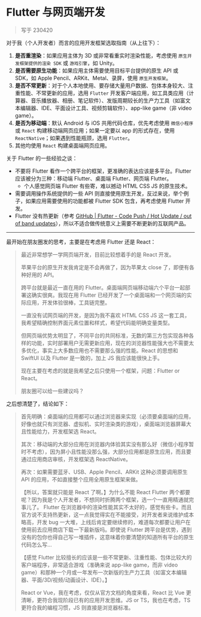# Flutter 与网页端开发

> 写于 230420

对于我（个人开发者）而言的应用开发框架选取指南（从上往下）：

1. **是否重渲染**：如果应用主体为 3D 或非常看重实时渲染性能，考虑使用 `原生开发框架提供的渲染 SDK` 或 `游戏引擎`，如 Unity。
2. **是否需要原生功能**：如果应用主体需要使用目标平台提供的原生 API 或 SDK，如 Apple Pencil、ARKit、Metal、录屏，使用 `原生开发框架`。
3. **是否不常更新**：对于个人本地使用、要存储大量用户数据、包体本身较大、注重性能、不常更新的应用，选用 `Flutter` 开发客户端应用，如工具类应用（计算器、音乐播放器、相册、笔记软件）、发版周期较长的生产力工具（如富文本编辑器、IDE、平面设计工具、视频剪辑软件）、app-like game（非 video game）。
4. **是否为移动端**：默认 Android 与 iOS 共用代码仓库，优先考虑使用 `微信小程序` 或 `React` 构建移动端网页应用；如果一定要以 app 的形式存在，使用 `ReactNative`；如果遇到性能瓶颈，选用 `Flutter`。
5. 其他均使用 `React` 构建桌面端网页应用。

关于 Flutter 的一些经验之谈：

- 不要将 Flutter 看作一个跨平台的框架，更准确的表达应该是多平台。Flutter 应该被分为三种：移动端 Flutter、桌面端 Flutter、网页端 Flutter。
    - 个人感觉网页端 Flutter 有些寄，难以撼动 HTML CSS JS 的原生技术。
- 需要调用操作系统提供的一些 API 则直接使用原生开发，反过来说，举个例子，如果应用需要使用的功能都被 Flutter SDK 包含，再考虑使用 Flutter 开发。
- Flutter 没有热更新（参考 [GitHub | Flutter - Code Push / Hot Update / out of band updates](https://github.com/flutter/flutter/issues/14330)），所以不适合做传统意义上需要不断更新的互联网产品。

---

最开始在朋友圈发的思考，主要是在考虑用 Flutter 还是 React：

> 最近非常想学一学网页端开发，目前比较想着手的是 React 开发。
> 
> ​苹果平台的原生开发我肯定是不会再做了，因为苹果太 close 了，即便有各种好用的 API。
> 
> ​跨平台就是最近一直在用的 Flutter。桌面端网页端移动端六个平台一起部署这确实很爽。我现在用 Flutter 已经开发了一个桌面端和一个网页端的实际应用，开发体验很棒，工具链完整。
> 
> 一直没有试网页端的开发，是因为我不喜欢 HTML CSS JS 这一套工具，我希望精确控制界面元素位置和样式，希望代码能明确变量类型。
> 
> ​但网页端优势太明显了，不同平台的共同标准，无数的第三方包实现各种各样的功能，实时部署用户无需更新应用，现在的浏览器性能强大也不需要太多优化，事实上大多数应用也不需要那么强的性能。React 的思想和 SwiftUI 以及 Flutter 是一致的，加上 JS 我应该能很快上手。
> 
> 现在主要在考虑的就是我希望之后只使用一个框架，问题：Flutter or React。
> 
> 朋友圈可以给一些建议吗？

之后想清楚了，结论如下：

> 首先明确：桌面端的应用都可以通过浏览器来实现（必须要桌面端的应用，好像也就只有浏览器、虚拟机、实时渲染类的游戏），桌面端浏览器屏幕大且性能给力，开发框架选 React。
> 
> 其次：移动端的大部分应用在浏览器内体验其实没有那么好（微信小程序暂时不考虑），因为屏小且性能没那么强，大部分应用都是原生应用，而且要通过应用商店审核，开发框架选 ReactNative。
> 
> 再次：如果需要蓝牙、USB、Apple Pencil、ARKit 这种必须要调用原生 API 的应用，不如直接整个应用全用原生框架来做。
> 
> 【所以，答案就只能是 React 了啊。】为什么不能 React Flutter 两个都要呢？因为我是个人开发者，不想同时折腾两个框架，选一个一直用精通就完事儿了。
Flutter 在浏览器中的渲染性能其实不太好的，感觉有些卡。而且官方说不支持热更新，这一点我觉得实在不能接受，对开发者来说维护成本略高，开发 bug 一大堆，上线后肯定要继续修的，难道每次都要让用户在使用前去应用商店下载一下最新版吗。即使说 Flutter 跨平台是优势，遇到没有的包你也得自己写一堆插件，这意味着你要清楚的知道所有平台的原生代码怎么写…
> 
> 【感觉 Flutter 比较擅长的应该是一些不常更新、注重性能、包体比较大的客户端程序，非常适合游戏（准确来说 app-like game，而非 video game）和那种一个月或一年发布一次新版的生产力工具（如富文本编辑器、平面/3D/视频/动画设计、IDE）。】
> 
> React or Vue，我在考虑，仅仅从官方文档的角度来看，React 比 Vue 更清晰，更符合我现阶段已有的应用开发思维。JS or TS，我也在考虑，TS 更符合我的编程习惯，JS 则直接是浏览器标准。
